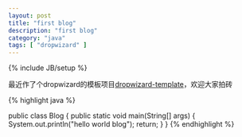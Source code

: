 ```yaml
---
layout: post
title: "first blog"
description: "first blog"
category: "java"
tags: [ "dropwizard" ]
---
```

{% include JB/setup %}

最近作了个dropwizard的模板项目[dropwizard-template](https://github.com/epiphyllum/dropwizard-template.git)，欢迎大家拍砖


{% highlight java %}

public class Blog {
    public static void main(String[] args) {
		System.out.println("hello world blog");
		return;
	}
}
{% endhighlight %}

